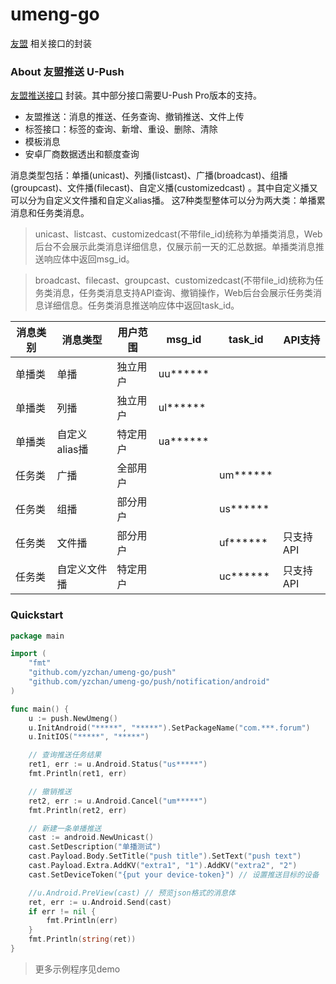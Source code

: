 # umeng-go

[友盟](https://www.umeng.com/) 相关接口的封装

### About 友盟推送 U-Push

[友盟推送接口](https://developer.umeng.com/docs/67966/detail/68343) 封装。其中部分接口需要U-Push Pro版本的支持。

- 友盟推送：消息的推送、任务查询、撤销推送、文件上传
- 标签接口：标签的查询、新增、重设、删除、清除
- 模板消息
- 安卓厂商数据透出和额度查询

消息类型包括：单播(unicast)、列播(listcast)、广播(broadcast)、组播(groupcast)、文件播(filecast)、自定义播(customizedcast)
。其中自定义播又可以分为自定义文件播和自定义alias播。 这7种类型整体可以分为两大类：单播累消息和任务类消息。

> unicast、listcast、customizedcast(不带file_id)统称为单播类消息，Web后台不会展示此类消息详细信息，仅展示前一天的汇总数据。单播类消息推送响应体中返回msg_id。

> broadcast、filecast、groupcast、customizedcast(不带file_id)统称为任务类消息，任务类消息支持API查询、撤销操作，Web后台会展示任务类消息详细信息。任务类消息推送响应体中返回task_id。

| 消息类别 | 消息类型 | 用户范围 | msg_id | task_id | API支持 |
| ------ | ------ | ------ | ------ | ------ | ------ |
| 单播类 | 单播 | 独立用户 | uu****** | | |
| 单播类 | 列播 | 独立用户 | ul****** | | |
| 单播类 | 自定义alias播 | 特定用户 | ua****** | | |
| 任务类 | 广播 | 全部用户 | | um****** | |
| 任务类 | 组播 | 部分用户 | | us****** | |
| 任务类 | 文件播 | 部分用户 | | uf****** | 只支持API |
| 任务类 | 自定义文件播 | 特定用户 | | uc****** | 只支持API |

### Quickstart

```go
package main

import (
	"fmt"
	"github.com/yzchan/umeng-go/push"
	"github.com/yzchan/umeng-go/push/notification/android"
)

func main() {
	u := push.NewUmeng()
	u.InitAndroid("*****", "*****").SetPackageName("com.***.forum")
	u.InitIOS("*****", "*****")

	// 查询推送任务结果
	ret1, err := u.Android.Status("us*****")
	fmt.Println(ret1, err)

	// 撤销推送
	ret2, err := u.Android.Cancel("um*****")
	fmt.Println(ret2, err)

	// 新建一条单播推送
	cast := android.NewUnicast()
	cast.SetDescription("单播测试")
	cast.Payload.Body.SetTitle("push title").SetText("push text")
	cast.Payload.Extra.AddKV("extra1", "1").AddKV("extra2", "2")
	cast.SetDeviceToken("{put your device-token}") // 设置推送目标的设备

	//u.Android.PreView(cast) // 预览json格式的消息体
	ret, err := u.Android.Send(cast)
	if err != nil {
		fmt.Println(err)
	}
	fmt.Println(string(ret))
}
```

> 更多示例程序见demo

